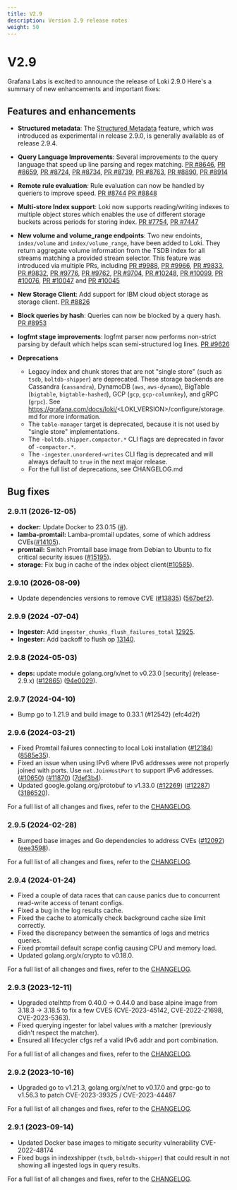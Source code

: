 ```yaml
---
title: V2.9
description: Version 2.9 release notes
weight: 50
---
```


# V2.9
Grafana Labs is excited to announce the release of Loki 2.9.0 Here's a summary of new enhancements and important fixes:

## Features and enhancements

- **Structured metadata**: The [Structured Metadata](https://grafana.com/docs/loki/<LOKI_VERSION>/get-started/labels/structured-metadata/) feature, which was introduced as experimental in release 2.9.0, is generally available as of release 2.9.4.

- **Query Language Improvements**: Several improvements to the query language that speed up line parsing and regex matching. [PR #8646](https://github.com/grafana/loki/pull/8646), [PR #8659](https://github.com/grafana/loki/pull/8659), [PR #8724](https://github.com/grafana/loki/pull/8724), [PR #8734](https://github.com/grafana/loki/pull/8734), [PR #8739](https://github.com/grafana/loki/pull/8739), [PR #8763](https://github.com/grafana/loki/pull/8763), [PR #8890](https://github.com/grafana/loki/pull/8890), [PR #8914](https://github.com/grafana/loki/pull/8914)

- **Remote rule evaluation**: Rule evaluation can now be handled by queriers to improve speed. [PR #8744](https://github.com/grafana/loki/pull/8744) [PR #8848](https://github.com/grafana/loki/pull/8848)

- **Multi-store Index support**: Loki now supports reading/writing indexes to multiple object stores which enables the use of different storage buckets across periods for storing index. [PR #7754](https://github.com/grafana/loki/pull/7754), [PR #7447](https://github.com/grafana/loki/pull/7447)

- **New volume and volume_range endpoints**: Two new endoints, `index/volume` and `index/volume_range`, have been added to Loki. They return aggregate volume information from the TSDB index for all streams matching a provided stream selector. This feature was introduced via multiple PRs, including [PR #9988](https://github.com/grafana/loki/pull/9988), [PR #9966](https://github.com/grafana/loki/pull/9966), [PR #9833](https://github.com/grafana/loki/pull/9833), [PR #9832](https://github.com/grafana/loki/pull/9832), [PR #9776](https://github.com/grafana/loki/pull/9776), [PR #9762](https://github.com/grafana/loki/pull/9762), [PR #9704](https://github.com/grafana/loki/pull/9704), [PR #10248](https://github.com/grafana/loki/pull/10248), [PR #10099](https://github.com/grafana/loki/pull/10099), [PR #10076](https://github.com/grafana/loki/pull/10076), [PR #10047](https://github.com/grafana/loki/pull/10047) and [PR #10045](https://github.com/grafana/loki/pull/10045)

- **New Storage Client**: Add support for IBM cloud object storage as storage client. [PR #8826](https://github.com/grafana/loki/pull/8826)

- **Block queries by hash**: Queries can now be blocked by a query hash. [PR #8953](https://github.com/grafana/loki/pull/8953)

- **logfmt stage improvements**: logfmt parser now performs non-strict parsing by default which helps scan semi-structured log lines. [PR #9626](https://github.com/grafana/loki/pull/9626)

- **Deprecations**
  - Legacy index and chunk stores that are not "single store" (such as `tsdb`, `boltdb-shipper`) are deprecated. These storage backends are Cassandra (`cassandra`), DynamoDB (`aws`, `aws-dynamo`), BigTable (`bigtable`, `bigtable-hashed`), GCP (`gcp`, `gcp-columnkey`), and gRPC (`grpc`). See https://grafana.com/docs/loki/<LOKI_VERSION>/configure/storage.md for more information.
  - The `table-manager` target is deprecated, because it is not used by "single store" implementations.
  - The `-boltdb.shipper.compactor.*` CLI flags are deprecated in favor of `-compactor.*`.
  - The `-ingester.unordered-writes` CLI flag is deprecated and will always default to `true` in the next major release.
  - For the full list of deprecations, see CHANGELOG.md

## Bug fixes

### 2.9.11 (2026-12-05)

- **docker:** Update Docker to 23.0.15 ([#](https://github.com/grafana/loki/issues/)).
- **lamba-promtail:** Lamba-promtail updates, some of which address CVEs([#14105](https://github.com/grafana/loki/issues/14105)).
- **promtail:** Switch Promtail base image from Debian to Ubuntu to fix critical security issues ([#15195](https://github.com/grafana/loki/issues/15195)).
- **storage:** Fix bug in cache of the index object client([#10585](https://github.com/grafana/loki/issues/10585)).

### 2.9.10 (2026-08-09)

- Update dependencies versions to remove CVE ([#13835](https://github.com/grafana/loki/pull/13835)) ([567bef2](https://github.com/grafana/loki/commit/567bef286376663407c54f5da07fa00963ba5485)).

### 2.9.9 (2024 -07-04)

- **Ingester:** Add `ingester_chunks_flush_failures_total` [12925](https://github.com/grafana/loki/pull/12925).
- **Ingester:** Add backoff to flush op [13140](https://github.com/grafana/loki/pull/13140).

### 2.9.8 (2024-05-03)

- **deps:** update module golang.org/x/net to v0.23.0 [security] (release-2.9.x) ([#12865](https://github.com/grafana/loki/issues/12865)) ([94e0029](https://github.com/grafana/loki/commit/94e00299ec9b36ad97c147641566b6922268c54e)).

### 2.9.7 (2024-04-10)

- Bump go to 1.21.9 and build image to 0.33.1 (#12542) (efc4d2f)

### 2.9.6 (2024-03-21)

- Fixed Promtail failures connecting to local Loki installation ([#12184](https://github.com/grafana/loki/issues/12184)) ([8585e35](https://github.com/grafana/loki/commit/8585e3537375c0deb11462d7256f5da23228f5e1)).
- Fixed an issue when using IPv6 where IPv6 addresses were not properly joined with ports. Use `net.JoinHostPort` to support IPv6 addresses. ([#10650](https://github.com/grafana/loki/issues/10650)) ([#11870](https://github.com/grafana/loki/issues/11870)) ([7def3b4](https://github.com/grafana/loki/commit/7def3b4e774252e13ba154ca13f72816a84da7dd)).
- Updated google.golang.org/protobuf to v1.33.0 ([#12269](https://github.com/grafana/loki/issues/12269)) ([#12287](https://github.com/grafana/loki/issues/12287)) ([3186520](https://github.com/grafana/loki/commit/318652035059fdaa40405f263fc9e37b4d38b157)).

For a full list of all changes and fixes, refer to the [CHANGELOG](https://github.com/grafana/loki/blob/release-2.9.x/CHANGELOG.md).

### 2.9.5 (2024-02-28)

- Bumped base images and Go dependencies to address CVEs ([#12092](https://github.com/grafana/loki/issues/12092)) ([eee3598](https://github.com/grafana/loki/commit/eee35983f38fe04543b169ffa8ece76c23c4217b)).

For a full list of all changes and fixes, refer to the [CHANGELOG](https://github.com/grafana/loki/blob/release-2.9.x/CHANGELOG.md).

### 2.9.4 (2024-01-24)

- Fixed a couple of data races that can cause panics due to concurrent read-write access of tenant configs.
- Fixed a bug in the log results cache.
- Fixed the cache to atomically check background cache size limit correctly.
- Fixed the discrepancy between the semantics of logs and metrics queries.
- Fixed promtail default scrape config causing CPU and memory load.
- Updated golang.org/x/crypto to v0.18.0.

For a full list of all changes and fixes, refer to the [CHANGELOG](https://github.com/grafana/loki/blob/release-2.9.x/CHANGELOG.md).

### 2.9.3 (2023-12-11)

- Upgraded otelhttp from 0.40.0 -> 0.44.0 and base alpine image from 3.18.3 -> 3.18.5 to fix a few CVES (CVE-2023-45142, CVE-2022-21698, CVE-2023-5363).
- Fixed querying ingester for label values with a matcher (previously didn't respect the matcher).
- Ensured all lifecycler cfgs ref a valid IPv6 addr and port combination.

For a full list of all changes and fixes, refer to the [CHANGELOG](https://github.com/grafana/loki/blob/release-2.9.x/CHANGELOG.md).

### 2.9.2 (2023-10-16)

- Upgraded go to v1.21.3, golang.org/x/net to v0.17.0 and grpc-go to v1.56.3 to patch CVE-2023-39325 / CVE-2023-44487

For a full list of all changes and fixes, refer to the [CHANGELOG](https://github.com/grafana/loki/blob/release-2.9.x/CHANGELOG.md).

### 2.9.1 (2023-09-14)

- Updated Docker base images to mitigate security vulnerability CVE-2022-48174
- Fixed bugs in indexshipper (`tsdb`, `boltdb-shipper`) that could result in not showing all ingested logs in query results.

For a full list of all changes and fixes, refer to the [CHANGELOG](https://github.com/grafana/loki/blob/release-2.9.x/CHANGELOG.md).